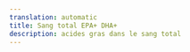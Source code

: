 ```yaml
---
translation: automatic
title: Sang total EPA+ DHA+
description: acides gras dans le sang total
---
```

